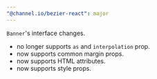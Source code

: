 ```yaml
---
"@channel.io/bezier-react": major
---
```


`Banner`'s interface changes.

- no longer supports `as` and `interpolation` prop.
- now supports common margin props.
- now supports HTML attributes.
- now supports style props.
